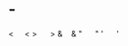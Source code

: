 # -<player>
<firstName></firstName>
<lastName></lastName>
<battingAverage></battingAverage>
</player>

&lt;        <
&gt;      >
&amp;    &
&quot;      "
&apos;      '

<script>
<![CDATA[
function matchwo(a,b)
{
if   (a < b && a < 0) then
  {
  teturn  1;
  }
  else
  {
  return 0;
  }
 }
 ]]>
 </script>






